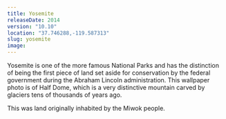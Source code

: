 ```yaml
---
title: Yosemite
releaseDate: 2014
version: "10.10"
location: "37.746288,-119.587313"
slug: yosemite
image:
---
```

Yosemite is one of the more famous National Parks and has the distinction of being the first piece of land set aside for conservation by the federal government during the Abraham Lincoln administration. This wallpaper photo is of Half Dome, which is a very distinctive mountain carved by glaciers tens of thousands of years ago.

This was land originally inhabited by the Miwok people.